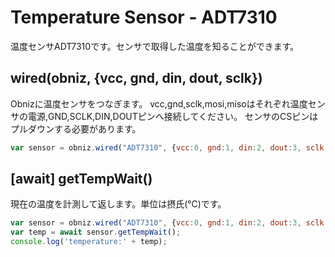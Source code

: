 # Temperature Sensor - ADT7310
温度センサADT7310です。センサで取得した温度を知ることができます。





## wired(obniz, {vcc, gnd, din, dout, sclk})
Obnizに温度センサをつなぎます。
vcc,gnd,sclk,mosi,misoはそれぞれ温度センサの電源,GND,SCLK,DIN,DOUTピンへ接続してください。
センサのCSピンはプルダウンする必要があります。
```javascript
var sensor = obniz.wired("ADT7310", {vcc:0, gnd:1, din:2, dout:3, sclk:4});
```
## [await] getTempWait()
現在の温度を計測して返します。単位は摂氏(℃)です。

```javascript
var sensor = obniz.wired("ADT7310", {vcc:0, gnd:1, din:2, dout:3, sclk:4});
var temp = await sensor.getTempWait();
console.log('temperature:' + temp);
```

 